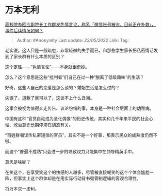 # 万本无利
[高校院办回应副院长工作群发色情言论，称系「微信账号被盗，目前正在补救」，事件后续情况如何？](https://www.zhihu.com/question/533788981/answer/2495081751)

> Author: #Anonymity 
> Last update: *22/05/2022* 
> Link:
> Tag: 

老实说，这人只是一般疏忽，非常轻微的失手而已，和那些学生家长把私密情话发到了家长群有什么本质的区别？

这个定性——“色情言论”——本身就很奇妙。

  

怎么？这个意思是这些“批判者”们自己在过一种“脱离了低级趣味”的生活？

好奇，这些人自己的恋爱是怎么谈的？婚姻生活是怎么过的？

失误了，道歉了就可以了，这谈不上什么丑闻。

这事会被视为值得奔走传告、议论纷纷的事，本身是一种社会层面上的幼稚病。

中国有这种“官员自动成为圣化偶像”的历史传统，其实和几千年来平民的社会心理、政治意识长期停滞在幼态有关。

“百姓群嘲误传私密短信的官员”，其实不是一个好事，那表示民众的成熟度仍然不够。

而这个“普遍不成熟”只会进一步的导致权力只能集中在领导精英手中。

意思是啥呢？

在笑这个，在享受笑这个的快感的人越多，尽管被直接嘲笑的这个个体会尴尬一阵，但事实上这个群体却是在用实际行动背书强管制逻辑的客观合理性。

将万本求一虚利。

  
  
